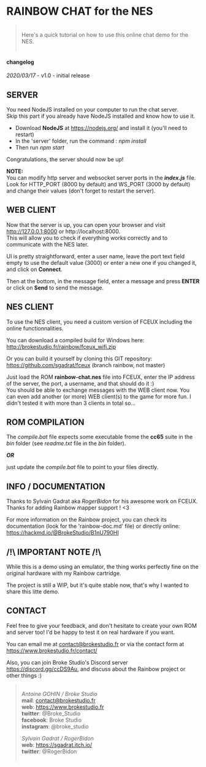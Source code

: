 # RAINBOW CHAT for the NES

> &nbsp;  
> Here's a quick tutorial on how to use this online chat demo for the NES.   
> &nbsp;

#### changelog

*2020/03/17* - v1.0 - initial release

## SERVER

You need NodeJS installed on your computer to run the chat server.  
Skip this part if you already have NodeJS installed and know how to use it.  

- Download **NodeJS** at https://nodejs.org/ and install it (you'll need to restart)  
- In the 'server' folder, run the command : *npm install*  
- Then run *npm start*  

Congratulations, the server should now be up!  

**NOTE:**  
You can modify http server and websocket server ports in the ***index.js*** file.  
Look for HTTP_PORT (8000 by default) and WS_PORT (3000 by default) and change their values (don't forget to restart the server).  

## WEB CLIENT

Now that the server is up, you can open your browser and visit http://127.0.0.1:8000 or http://localhost:8000.  
This will allow you to check if everything works correctly and to communicate with the NES later.

UI is pretty straightforward, enter a user name, leave the port text field empty to use the default value (3000) or enter a new one if you changed it, and click on **Connect**.  

Then at the bottom, in the message field, enter a message and press **ENTER** or click on **Send** to send the message.  

## NES CLIENT

To use the NES client, you need a custom version of FCEUX including the online functionnalities.    

You can download a compiled build for Windows here: http://brokestudio.fr/rainbow/fceux_wifi.zip  

Or you can build it yourself by cloning this GIT repository: https://github.com/sgadrat/fceux (branch rainbow, not master)

Just load the ROM **rainbow-chat.nes** file into FCEUX, enter the IP address of the server, the port, a username, and that should do it :)  
You should be able to exchange messages with the WEB client now. You can even add another (or more) WEB client(s) to the game for more fun. I didn't tested it with more than 3 clients in total so...

## ROM COMPILATION

The *compile.bat* file expects some executable frome the **cc65** suite in the *bin* folder (see *readme.txt* file in the *bin* folder).  

***OR***

just update the *compile.bat* file to point to your files directly.  

## INFO / DOCUMENTATION

Thanks to Sylvain Gadrat aka *RogerBidon* for his awesome work on FCEUX. Thanks for adding Rainbow mapper support ! <3

For more information on the Rainbow project, you can check its documentation (look for the 'rainbow-doc.md' file) or directly online: https://hackmd.io/@BrokeStudio/B1nU790HI

## /!\ IMPORTANT NOTE /!\

While this is a demo using an emulator, the thing works perfectly fine on the original hardware with my Rainbow cartridge.  

The project is still a WIP, but it's quite stable now, that's why I wanted to share this litte demo.  

## CONTACT

Feel free to give your feedback, and don't hesitate to create your own ROM and server too! I'd be happy to test it on real hardware if you want.

You can email me at contact@brokestudio.fr or via the contact form at https://www.brokestudio.fr/contact/

Also, you can join Broke Studio's Discord server https://discord.gg/ccDS9Au, and discuss about the Rainbow project or other things :)

> &nbsp;  
> *Antoine GOHIN / Broke Studio*  
> **mail**: contact@brokestudio.fr  
> **web**: https://www.brokestudio.fr  
> **twitter**: @Broke_Studio  
> **facebook**: Broke Studio  
> **instagram**: @broke_studio  
> 
> *Sylvain Gadrat / RogerBidon*  
> **web**: https://sgadrat.itch.io/  
> **twitter**: @RogerBidon  
> &nbsp;  
